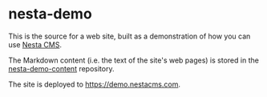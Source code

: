 # nesta-demo

This is the source for a web site, built as a demonstration of how you can use [Nesta CMS].

The Markdown content (i.e. the text of the site's web pages) is stored in the [nesta-demo-content] repository.

The site is deployed to https://demo.nestacms.com.

[Nesta CMS]: https://nestacms.com
[nesta-demo-content]: https://github.com/gma/nesta-demo-content

